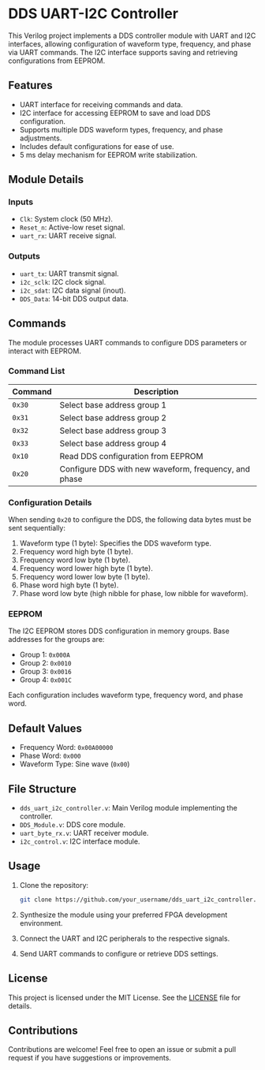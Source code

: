 # DDS UART-I2C Controller

This Verilog project implements a DDS controller module with UART and I2C interfaces, allowing configuration of waveform type, frequency, and phase via UART commands. The I2C interface supports saving and retrieving configurations from EEPROM.

## Features

- UART interface for receiving commands and data.
- I2C interface for accessing EEPROM to save and load DDS configuration.
- Supports multiple DDS waveform types, frequency, and phase adjustments.
- Includes default configurations for ease of use.
- 5 ms delay mechanism for EEPROM write stabilization.

## Module Details

### Inputs
- `Clk`: System clock (50 MHz).
- `Reset_n`: Active-low reset signal.
- `uart_rx`: UART receive signal.

### Outputs
- `uart_tx`: UART transmit signal.
- `i2c_sclk`: I2C clock signal.
- `i2c_sdat`: I2C data signal (inout).
- `DDS_Data`: 14-bit DDS output data.

## Commands

The module processes UART commands to configure DDS parameters or interact with EEPROM.

### Command List

| Command | Description                                           |
|---------|-------------------------------------------------------|
| `0x30`  | Select base address group 1                          |
| `0x31`  | Select base address group 2                          |
| `0x32`  | Select base address group 3                          |
| `0x33`  | Select base address group 4                          |
| `0x10`  | Read DDS configuration from EEPROM                   |
| `0x20`  | Configure DDS with new waveform, frequency, and phase |

### Configuration Details

When sending `0x20` to configure the DDS, the following data bytes must be sent sequentially:

1. Waveform type (1 byte): Specifies the DDS waveform type.
2. Frequency word high byte (1 byte).
3. Frequency word low byte (1 byte).
4. Frequency word lower high byte (1 byte).
5. Frequency word lower low byte (1 byte).
6. Phase word high byte (1 byte).
7. Phase word low byte (high nibble for phase, low nibble for waveform).

### EEPROM

The I2C EEPROM stores DDS configuration in memory groups. Base addresses for the groups are:

- Group 1: `0x000A`
- Group 2: `0x0010`
- Group 3: `0x0016`
- Group 4: `0x001C`

Each configuration includes waveform type, frequency word, and phase word.

## Default Values

- Frequency Word: `0x00A00000`
- Phase Word: `0x000`
- Waveform Type: Sine wave (`0x00`)

## File Structure

- `dds_uart_i2c_controller.v`: Main Verilog module implementing the controller.
- `DDS_Module.v`: DDS core module.
- `uart_byte_rx.v`: UART receiver module.
- `i2c_control.v`: I2C interface module.

## Usage

1. Clone the repository:

   ```bash
   git clone https://github.com/your_username/dds_uart_i2c_controller.git
   ```

2. Synthesize the module using your preferred FPGA development environment.

3. Connect the UART and I2C peripherals to the respective signals.

4. Send UART commands to configure or retrieve DDS settings.

## License

This project is licensed under the MIT License. See the [LICENSE](LICENSE) file for details.

## Contributions

Contributions are welcome! Feel free to open an issue or submit a pull request if you have suggestions or improvements.

